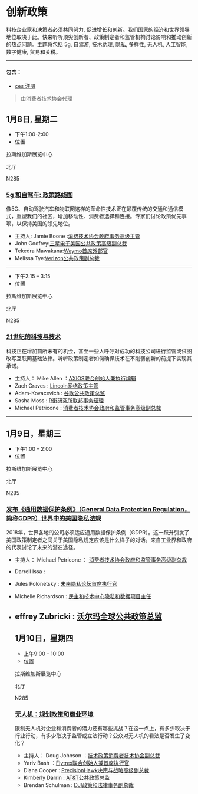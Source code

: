 # 创新政策
科技企业家和决策者必须共同努力, 促进增长和创新。我们国家的经济和世界领导地位取决于此。快来听听顶尖创新者、政策制定者和监管机构讨论影响和推动创新的热点问题。主题将包括 5g, 自驾游, 技术助理, 隐私, 多样性, 无人机, 人工智能, 数字健康, 贸易和关税。

----
#### 包含：
 * [ces 注册](https://www.ces.tech/Conference/Conference-Program.aspx)
 >由消费者技术协会代理
 ## 1月8日, 星期二
  * 下午1:00-2:00
  * 位置
  
  拉斯维加斯展览中心
  
  北厅
  
  N285
  ### [5g 和自驾车: 政策路线图](https://www.ces.tech/conference/Innovation-Policy/5G-and-SelfDriving-Vehicles-A-Policy-Roadmap.aspx)
  像5G、自动驾驶汽车和物联网这样的革命性技术正在颠覆传统的交通和通信模式，重塑我们的社区，增加移动性、消费者选择和连接。专家们讨论政策优先事项，以保持美国的领先地位。
  * 主持人:
  Jamie Boone :[消费技术协会政府事务高级主管](https://www.ces.tech/conference/speaker-directory/Jamie-Boone.aspx)
  * John Godfrey:[三星电子美国公共政策高级副总裁](https://www.ces.tech/conference/speaker-directory/John-Godfrey.aspx)
  * Tekedra Mawakana:[Waymo首席外部官](https://www.ces.tech/conference/speaker-directory/Tekedra-Mawakana.aspx)
  * Melissa Tye:[Verizon公共政策副总裁](https://www.ces.tech/conference/speaker-directory/Melissa-Tye.aspx)
  ----
  * 下午2:15 – 3:15
  * 位置
  
  拉斯维加斯展览中心
  
  北厅
  
  N285
  ### [21世纪的科技与技术](https://www.ces.tech/conference/Innovation-Policy/Tech-and-Techlash-in-the-21st-Century.aspx)
  科技正在增加前所未有的机会，甚至一些人呼吁对成功的科技公司进行监管或试图改写互联网基础法律。听听政策制定者如何确保技术在不削弱创新的前提下实现其承诺。
  * 主持人：
  Mike Allen ：[AXIOS联合创始人兼执行编辑](https://www.ces.tech/conference/speaker-directory/Mike-Allen.aspx)
  * Zach Graves : [Lincoln网络政策主管](https://www.ces.tech/conference/speaker-directory/Zach-Graves.aspx)
  * Adam-Kovacevich : [谷歌公共政策总监](https://www.ces.tech/conference/speaker-directory/Adam-Kovacevich.aspx)
  * Sasha Moss : [R街研究所联邦事务经理](https://www.ces.tech/conference/speaker-directory/Sasha-Moss.aspx)
  * Michael Petricone : [消费者技术协会政府和监管事务高级副总裁](https://www.ces.tech/conference/speaker-directory/Michael-Petricone.aspx)
  ----
  ## 1月9日，星期三
  * 下午1:00 – 2:00
  * 位置
  
  拉斯维加斯展览中心
  
  北厅
  
  N285
  ### [发布《通用数据保护条例》（General Data Protection Regulation，简称GDPR）世界中的美国隐私法规](https://www.ces.tech/conference/Innovation-Policy/American-Privacy-Regulations-in-a-PostGDPR-World.aspx)
2018年，世界各地的公司必须适应通用数据保护条例（GDPR）。这一跃升引发了美国政策制定者之间关于美国隐私规定应该是什么样子的对话。来自工业界和政府的代表讨论了未来的潜在途径。
* 主持人：
Michael Petricone ： [消费者技术协会政府和监管事务高级副总裁](消费者技术协会政府和监管事务高级副总裁)
* Darrell Issa :[](https://www.ces.tech/conference/speaker-directory/Darrell-Issa.aspx)
* Jules Polonetsky : [未来隐私论坛首席执行官](https://www.ces.tech/conference/speaker-directory/Jules-Polonetsky.aspx)
* Michelle Richardson : [民主和技术中心隐私和数据项目主任](
https://www.ces.tech/conference/speaker-directory/Michelle-Richardson.aspx)
* effrey Zubricki : [沃尔玛全球公共政策总监](
  https://www.ces.tech/conference/speaker-directory/Jeffrey-Zubricki.aspx)
  ----
  ## 1月10日，星期四
  * 上午9:00 – 10:00
  * 位置
  
  拉斯维加斯展览中心
  
  北厅
  
  N285
  ### [无人机：规划政策和商业环境](https://www.ces.tech/conference/Innovation-Policy/Drones-Mapping-the-Policy-and-Business-Landscape.aspx)
  限制无人机对企业和消费者的潜力还有哪些挑战？在这一点上，有多少取决于行业行动，有多少取决于监管或立法行动？公众对无人机的看法是否发生了变化？
  * 主持人：
  Doug Johnson ：[技术政策消费者技术协会副总裁](https://www.ces.tech/conference/speaker-directory/Doug-Johnson.aspx)
  * Yariv Bash ：[Flytrex联合创始人兼首席执行官](https://www.ces.tech/conference/speaker-directory/Yariv-Bash.aspx)
  * Diana Cooper : [PrecisionHawk决策与战略高级副总裁](https://www.ces.tech/conference/speaker-directory/Diana-Cooper.aspx)
  * Kimberly Darrin : [AT&T公共政策总监](https://www.ces.tech/conference/speaker-directory/Kimberly-Darrin.aspx)
  * Brendan Schulman : [DJI政策和法律事务副总裁](https://www.ces.tech/conference/speaker-directory/Brendan-Schulman.aspx)
  

